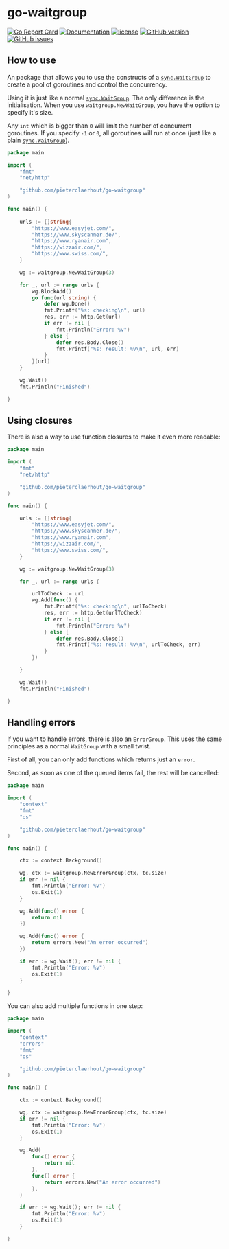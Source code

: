 # go-waitgroup

[![Go Report Card](https://goreportcard.com/badge/github.com/pieterclaerhout/go-waitgroup)](https://goreportcard.com/report/github.com/pieterclaerhout/go-waitgroup)
[![Documentation](https://godoc.org/github.com/pieterclaerhout/go-waitgroup?status.svg)](http://godoc.org/github.com/pieterclaerhout/go-waitgroup)
[![license](https://img.shields.io/badge/license-Apache%20v2-orange.svg)](https://github.com/pieterclaerhout/go-waitgroup/raw/master/LICENSE)
[![GitHub version](https://badge.fury.io/gh/pieterclaerhout%2Fgo-waitgroup.svg)](https://badge.fury.io/gh/pieterclaerhout%2Fgo-waitgroup)
[![GitHub issues](https://img.shields.io/github/issues/pieterclaerhout/go-waitgroup.svg)](https://github.com/pieterclaerhout/go-waitgroup/issues)

## How to use

An package that allows you to use the constructs of a [`sync.WaitGroup`](https://golang.org/pkg/sync/#WaitGroup) to
create a pool of goroutines and control the concurrency.

Using it is just like a normal [`sync.WaitGroup`](https://golang.org/pkg/sync/#WaitGroup). The only difference is the initialisation. When you use `waitgroup.NewWaitGroup`, you have the option to specify it's size.

Any `int` which is bigger than `0` will limit the number of concurrent goroutines. If you specify `-1` or `0`, all goroutines will run at once (just like a plain [`sync.WaitGroup`](https://golang.org/pkg/sync/#WaitGroup)).

```go
package main

import (
    "fmt"
    "net/http"

    "github.com/pieterclaerhout/go-waitgroup"
)

func main() {
    
    urls := []string{
        "https://www.easyjet.com/",
        "https://www.skyscanner.de/",
        "https://www.ryanair.com",
        "https://wizzair.com/",
        "https://www.swiss.com/",
    }

    wg := waitgroup.NewWaitGroup(3)

	for _, url := range urls {
		wg.BlockAdd()
		go func(url string) {
			defer wg.Done()
			fmt.Printf("%s: checking\n", url)
			res, err := http.Get(url)
			if err != nil {
				fmt.Println("Error: %v")
			} else {
				defer res.Body.Close()
				fmt.Printf("%s: result: %v\n", url, err)
			}
		}(url)
	}

    wg.Wait()
    fmt.Println("Finished")

}
```

## Using closures

There is also a way to use function closures to make it even more readable:

```go
package main

import (
	"fmt"
	"net/http"

	"github.com/pieterclaerhout/go-waitgroup"
)

func main() {

	urls := []string{
		"https://www.easyjet.com/",
		"https://www.skyscanner.de/",
		"https://www.ryanair.com",
		"https://wizzair.com/",
		"https://www.swiss.com/",
	}

	wg := waitgroup.NewWaitGroup(3)

	for _, url := range urls {

		urlToCheck := url
		wg.Add(func() {
			fmt.Printf("%s: checking\n", urlToCheck)
			res, err := http.Get(urlToCheck)
			if err != nil {
				fmt.Println("Error: %v")
			} else {
				defer res.Body.Close()
				fmt.Printf("%s: result: %v\n", urlToCheck, err)
			}
		})

	}

	wg.Wait()
	fmt.Println("Finished")

}
```

## Handling errors

If you want to handle errors, there is also an `ErrorGroup`. This uses the same principles as a normal `WaitGroup` with a small twist.

First of all, you can only add functions which returns just an `error`.

Second, as soon as one of the queued items fail, the rest will be cancelled:

```go
package main

import (
	"context"
	"fmt"
	"os"

	"github.com/pieterclaerhout/go-waitgroup"
)

func main() {

	ctx := context.Background()

	wg, ctx := waitgroup.NewErrorGroup(ctx, tc.size)
	if err != nil {
		fmt.Println("Error: %v")
		os.Exit(1)
	}

	wg.Add(func() error {
		return nil
	})

	wg.Add(func() error {
		return errors.New("An error occurred")
	})

	if err := wg.Wait(); err != nil {
		fmt.Println("Error: %v")
		os.Exit(1)
	}

}
```

You can also add multiple functions in one step:

```go
package main

import (
	"context"
	"errors"
	"fmt"
	"os"

	"github.com/pieterclaerhout/go-waitgroup"
)

func main() {

	ctx := context.Background()

	wg, ctx := waitgroup.NewErrorGroup(ctx, tc.size)
	if err != nil {
		fmt.Println("Error: %v")
		os.Exit(1)
	}

	wg.Add(
		func() error {
			return nil
		},
		func() error {
			return errors.New("An error occurred")
		},
	)

	if err := wg.Wait(); err != nil {
		fmt.Println("Error: %v")
		os.Exit(1)
	}

}
```
